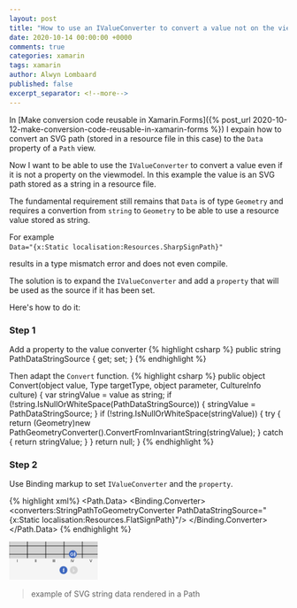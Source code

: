 ```yaml
---
layout: post
title: "How to use an IValueConverter to convert a value not on the view model"
date: 2020-10-14 00:00:00 +0000
comments: true
categories: xamarin
tags: xamarin
author: Alwyn Lombaard
published: false
excerpt_separator: <!--more-->
---
```


In [Make conversion code reusable in Xamarin.Forms]({% post_url 2020-10-12-make-conversion-code-reusable-in-xamarin-forms %}) I expain how to convert an SVG path (stored in a resource file in this case) to the `Data` property of a `Path` view. 

Now I want to be able to use the `IValueConverter` to convert a value even if it is not a property on the viewmodel. In this example the value is an SVG path stored as a string in a resource file.

<!--more-->

The fundamental requirement still remains that `Data` is of type `Geometry` and requires a convertion from `string` to `Geometry` to be able to use a resource value stored as string. 

For example  
`Data="{x:Static localisation:Resources.SharpSignPath}"`

results in a type mismatch error and does not even compile.

The solution is to expand the `IValueConverter` and add a `property` that will be used as the source if it has been set.

Here's how to do it:

### Step 1
Add a property to the value converter
{% highlight csharp %}
public string PathDataStringSource { get; set; }
{% endhighlight %}

Then adapt the `Convert` function.
{% highlight csharp %}
public object Convert(object value, Type targetType, object parameter, CultureInfo culture)
{
    var stringValue = value as string;
    if (!string.IsNullOrWhiteSpace(PathDataStringSource))
    {
        stringValue = PathDataStringSource;
    }
    if (!string.IsNullOrWhiteSpace(stringValue))
    {
        try
        {
            return (Geometry)new PathGeometryConverter().ConvertFromInvariantString(stringValue);
        }
        catch
        {
            return stringValue;
        }
    }
    return null;
}
{% endhighlight %}

### Step 2
Use Binding markup to set `IValueConverter` and the `property`.

{% highlight xml%}
<Path x:Name="FlatSign"
    Stroke="White"
    Fill="White"
    Aspect="Uniform"
    StrokeThickness="1">
    <Path.Data>
        <Binding>
            <Binding.Converter>
                <converters:StringPathToGeometryConverter
                    PathDataStringSource="{x:Static localisation:Resources.FlatSignPath}"/>
            </Binding.Converter>
        </Binding>
    </Path.Data>
</Path>
{% endhighlight %}


<a href="/images/sharpsign.png" target="_blank"><img src="/images/sharpsign.png" alt="Step 1" width="160"/></a>
>example of SVG string data rendered in a Path